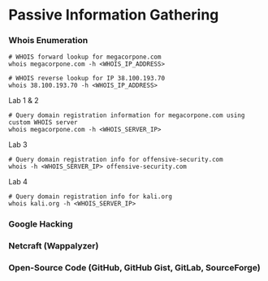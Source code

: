 # Passive Information Gathering
### Whois Enumeration
``` shell
# WHOIS forward lookup for megacorpone.com
whois megacorpone.com -h <WHOIS_IP_ADDRESS>
```
``` shell
# WHOIS reverse lookup for IP 38.100.193.70 
whois 38.100.193.70 -h <WHOIS_IP_ADDRESS>
```
Lab 1 & 2
``` shell
# Query domain registration information for megacorpone.com using custom WHOIS server  
whois megacorpone.com -h <WHOIS_SERVER_IP>
```
Lab 3
``` shell
# Query domain registration info for offensive-security.com  
whois -h <WHOIS_SERVER_IP> offensive-security.com
```
Lab 4
``` shell
# Query domain registration info for kali.org  
whois kali.org -h <WHOIS_SERVER_IP>
```
### Google Hacking
### Netcraft (Wappalyzer)
### Open-Source Code (GitHub, GitHub Gist, GitLab, SourceForge)
